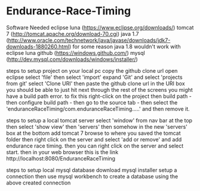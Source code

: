 # Endurance-Race-Timing

Software Needed
eclipse luna (https://www.eclipse.org/downloads/)
tomcat 7 (http://tomcat.apache.org/download-70.cgi)
java 1.7 (http://www.oracle.com/technetwork/java/javase/downloads/jdk7-downloads-1880260.html)
    for some reason java 1.8 wouldn't work with eclipse luna
github (https://windows.github.com/)
mysql (http://dev.mysql.com/downloads/windows/installer/)

steps to setup project on your local pc
copy the github clone url
open eclipse
select 'file' then select 'import'
expand 'Git' and select 'projects from git'
select 'Clone URI' then paste the github clone url in the URI box
you should be able to just hit next through the rest of the screens
you might have a build path error. to fix this right-click on the project then build path - then configure build path - then go to the source tab - then select the 'enduranceRaceTiming/com.enduranceRaceTiming.....' and then remove it.


steps to setup a local tomcat server
select 'window' from nav bar at the top
then select 'show view' then 'servers'
then somehow in the new 'servers' box at the bottom add tomcat 7
browse to where you saved the tomcat folder
then right click on the server and select 'add or remove' and add endurance race timing.
then you can right click on the server and select start.
then in your web browser this is the link  http://localhost:8080/EnduranceRaceTiming

steps to setup local mysql database
download mysql installer
setup a connection
then use mysql workbench to create a database using the above created connection
